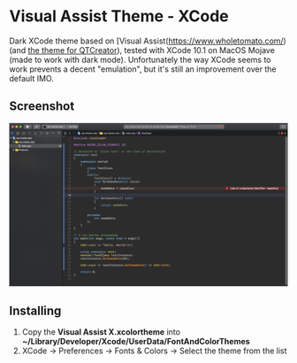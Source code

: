 # Visual Assist Theme - XCode
Dark XCode theme based on [Visual Assist(https://www.wholetomato.com/) (and [the theme for QTCreator](https://github.com/artem-ogre/visual-assist-theme-qtcreator)), tested with XCode 10.1 on MacOS Mojave (made to work with dark mode). Unfortunately the way XCode seems to work prevents a decent "emulation", but it's still an improvement over the default IMO.

## Screenshot
![image](https://raw.githubusercontent.com/azurys94/visual-assist-theme-xcode/master/screenshot.png)

## Installing
1. Copy the **Visual Assist X.xcolortheme** into **~/Library/Developer/Xcode/UserData/FontAndColorThemes**
2. XCode -> Preferences -> Fonts & Colors -> Select the theme from the list
